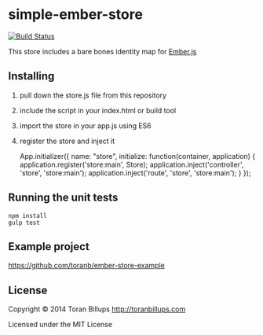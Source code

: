simple-ember-store
==============================

[![Build Status][]](https://travis-ci.org/toranb/simple-ember-store)

This store includes a bare bones identity map for [Ember.js][]

Installing
----------

1. pull down the store.js file from this repository
2. include the script in your index.html or build tool
3. import the store in your app.js using ES6
4. register the store and inject it

    App.initializer({
        name: "store",
        initialize: function(container, application) {
            application.register('store:main', Store);
            application.inject('controller', 'store', 'store:main');
            application.inject('route', 'store', 'store:main');
        }
    });


Running the unit tests
----------

    npm install
    gulp test


Example project
----------

https://github.com/toranb/ember-store-example


License
-------

Copyright © 2014 Toran Billups http://toranbillups.com

Licensed under the MIT License


[Build Status]: https://secure.travis-ci.org/toranb/simple-ember-store.png?branch=master
[Ember.js]: http://emberjs.com/
